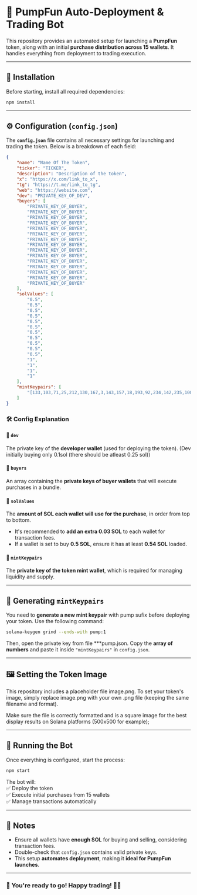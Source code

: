 # 🚀 PumpFun Auto-Deployment & Trading Bot  

This repository provides an automated setup for launching a **PumpFun** token, along with an initial **purchase distribution across 15 wallets**. It handles everything from deployment to trading execution.  

---

## 📌 Installation  

Before starting, install all required dependencies:  

```sh
npm install
```

---

## ⚙️ Configuration (`config.json`)  

The **`config.json`** file contains all necessary settings for launching and trading the token. Below is a breakdown of each field:  

```json
{
    "name": "Name Of The Token",
    "ticker": "TICKER",
    "description": "Description of the token",
    "x": "https://x.com/link_to_x",
    "tg": "https://t.me/link_to_tg",
    "web": "https://website.com",
    "dev": "PRIVATE_KEY_OF_DEV",
    "buyers": [
        "PRIVATE_KEY_OF_BUYER",
        "PRIVATE_KEY_OF_BUYER",
        "PRIVATE_KEY_OF_BUYER",
        "PRIVATE_KEY_OF_BUYER",
        "PRIVATE_KEY_OF_BUYER",
        "PRIVATE_KEY_OF_BUYER",
        "PRIVATE_KEY_OF_BUYER",
        "PRIVATE_KEY_OF_BUYER",
        "PRIVATE_KEY_OF_BUYER",
        "PRIVATE_KEY_OF_BUYER",
        "PRIVATE_KEY_OF_BUYER",
        "PRIVATE_KEY_OF_BUYER",
        "PRIVATE_KEY_OF_BUYER",
        "PRIVATE_KEY_OF_BUYER",
        "PRIVATE_KEY_OF_BUYER"
    ],
    "solValues": [
        "0.5",
        "0.5",
        "0.5",
        "0.5",
        "0.5",
        "0.5",
        "0.5",
        "0.5",
        "0.5",
        "0.5",
        "0.5",
        "1",
        "1",
        "1",
        "1"
    ],
    "mintKeypairs": [
        "[133,103,71,25,212,130,167,3,143,157,18,193,92,234,142,235,100,24,113,241,177,55,107,7,227,91,160,25,24,61,162,2,9,155,206,172,164,57,164,171,74,6,255,133,253,94,135,45,94,224,126,1,212,156,92,72,175,192,80,182,67,202,177,95]"
    ]
}
```

### 🛠 Config Explanation  

#### **🔹 `dev`**  
The private key of the **developer wallet** (used for deploying the token). (Dev initially buying only 0.1sol (there should be atleast 0.25 sol)) 

#### **🔹 `buyers`**  
An array containing the **private keys of buyer wallets** that will execute purchases in a bundle.  

#### **🔹 `solValues`**  
The **amount of SOL each wallet will use for the purchase**, in order from top to bottom.  
- It's recommended to **add an extra 0.03 SOL** to each wallet for transaction fees.  
- If a wallet is set to buy **0.5 SOL**, ensure it has at least **0.54 SOL** loaded.  

#### **🔹 `mintKeypairs`**  
The **private key of the token mint wallet**, which is required for managing liquidity and supply.  

---

## 🔑 Generating `mintKeypairs`   

You need to **generate a new mint keypair** with pump sufix before deploying your token. Use the following command:  

```sh
solana-keygen grind --ends-with pump:1
```

Then, open the private key from file ***pump.json.
Copy the **array of numbers** and paste it inside `"mintKeypairs"` in `config.json`.  

---

## 🖼 Setting the Token Image

This repository includes a placeholder file image.png. To set your token's image, simply replace image.png with your own .png file (keeping the same filename and format).

Make sure the file is correctly formatted and is a square image for the best display results on Solana platforms (500x500 for example);

---

## 🚀 Running the Bot  

Once everything is configured, start the process:  

```sh
npm start
```

The bot will:  
✅ Deploy the token  
✅ Execute initial purchases from 15 wallets  
✅ Manage transactions automatically  

---

## 📢 Notes  

- Ensure all wallets have **enough SOL** for buying and selling, considering transaction fees.  
- Double-check that `config.json` contains valid private keys.  
- This setup **automates deployment**, making it **ideal for PumpFun launches**.  

---

### 🎯 **You're ready to go!** Happy trading! 🚀🔥

